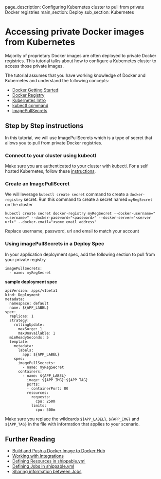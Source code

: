 page_description: Configuring Kubernetes cluster to pull from private Docker registries
main_section: Deploy
sub_section: Kubernetes

# Accessing private Docker images from Kubernetes

Majority of proprietary Docker images are often deployed to private Docker registries. This tutorial talks about how to configure a Kubernetes cluster to access those private images. 

The tutorial assumes that you have working knowledge of Docker and Kubernetes and understand the following concepts:

* [Docker Getting Started](https://docs.docker.com/v17.09/get-started/part1/)
* [Docker Registry](https://docs.docker.com/registry/)
* [Kubernetes Intro](https://kubernetes.io/docs/user-journeys/users/application-developer/foundational/)
* [kubectl command](https://kubernetes.io/docs/reference/kubectl/overview/)
* [ImagePullSecrets](https://kubernetes.io/docs/concepts/containers/images/#specifying-imagepullsecrets-on-a-pod)

## Step by Step instructions
In this tutorial, we will use ImagePullSecrets which is a type of secret that allows you to pull from private Docker registries. 

### Connect to your cluster using kubectl
Make sure you are authenticated to your cluster with kubectl. For a self hosted Kubernetes, follow these [instructions](/deploy/tutorial/create-kubeconfig-for-self-hosted-kubernetes-cluster).

### Create an ImagePullSecret
We will leverage `kubectl create secret` command to create a `docker-registry` secret. Run this command to create a secret named `myRegSecret` on the cluster

```
kubectl create secret docker-registry myRegSecret --docker-username="<username>" --docker-password="<password>" --docker-server="<server url>" --docker-email="<some email address"
```
Replace username, password, url and email to match your account

### Using imagePullSecrets in a Deploy Spec
In your application deployment spec, add the following section to pull from your private registry

```
imagePullSecrets:
  - name: myRegSecret
```
**sample deployment spec**

```
apiVersion: apps/v1beta1
kind: Deployment
metadata:
  namespace: default
  name: ${APP_LABEL}
spec:
  replicas: 1
  strategy:
    rollingUpdate:
      maxSurge: 1
      maxUnavailable: 1
  minReadySeconds: 5
  template:
    metadata:
      labels:
        app: ${APP_LABEL}
    spec:
      imagePullSecrets:
        - name: myRegSecret
      containers:
        - name: ${APP_LABEL}
          image: ${APP_IMG}:${APP_TAG}
          ports:
          - containerPort: 80
          resources:
            requests:
              cpu: 250m
            limits:
              cpu: 500m
```
Make sure you replace the wildcards `${APP_LABEL}`, `${APP_IMG}` and `${APP_TAG}` in the file with information that applies to your scenario.


## Further Reading
* [Build and Push a Docker Image to Docker Hub](/ci/tutorial/build-push-image-to-docker-hub)
* [Working with Integrations](/platform/tutorial/integration/howto-crud-integration/)
* [Defining Resources in shippable.yml](/platform/tutorial/workflow/shippable-yml/#resources-config)
* [Defining Jobs in shippable.yml](/platform/tutorial/workflow/shippable-yml/#jobs-config)
* [Sharing information between Jobs](/platform/tutorial/workflow/sharing-data-between-jobs/)